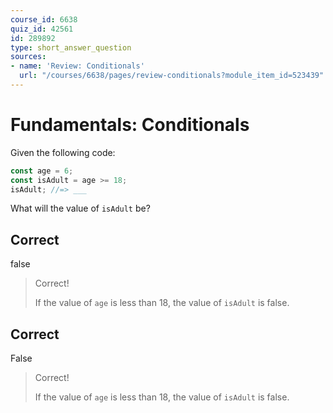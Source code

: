 ```yaml
---
course_id: 6638
quiz_id: 42561
id: 289892
type: short_answer_question
sources:
- name: 'Review: Conditionals'
  url: "/courses/6638/pages/review-conditionals?module_item_id=523439"
---
```


# Fundamentals: Conditionals

Given the following code:

```javascript
const age = 6;
const isAdult = age >= 18;
isAdult; //=> ___
```

What will the value of `isAdult` be?

## Correct

false

> Correct!
> 
> If the value of `age` is less than 18, the value of `isAdult` is false.

## Correct

False

> Correct!
> 
> If the value of `age` is less than 18, the value of `isAdult` is false.
